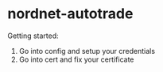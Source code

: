 # nordnet-autotrade

Getting started:

1) Go into config and setup your credentials
2) Go into cert and fix your certificate
